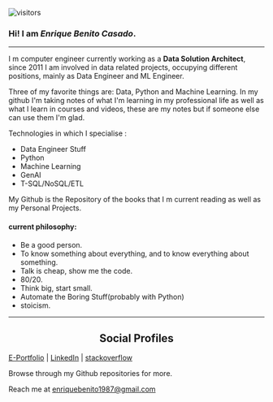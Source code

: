 
<p align='center'>

![visitors](https://visitor-badge.laobi.icu/badge?page_id=Enrique1987.Enrique1987&title=profile%20views)

<p/>
 
### Hi! I am *Enrique Benito Casado*.

---

I m computer engineer currently working as a **Data Solution Architect**, since 2011 I am involved in data related projects, occupying different positions, mainly as Data Engineer and ML Engineer.

Three of my favorite things are: Data, Python and Machine Learning. In my github I'm taking notes of what I'm learning in my professional life as well as what I learn in courses and videos, these are my notes but if someone else can use them I'm glad.

Technologies in which I specialise :

- Data Engineer Stuff
- Python
- Machine Learning
- GenAI
- T-SQL/NoSQL/ETL

My Github is the Repository of the books that I m current reading as well as my Personal Projects.

#### current philosophy:
 - Be a good person.
 - To know something about everything, and to know everything about something. 
 - Talk is cheap, show me the code.
 - 80/20.
 - Think big, start small.
 - Automate the Boring Stuff(probably with Python)
 - stoicism.
 


---

<h2 style="text-align:center">Social Profiles</h2>

[E-Portfolio](https://Enrique1987.github.io) | [LinkedIn](https://www.linkedin.com/in/enriquebenito1987) | [stackoverflow](https://stackoverflow.com/users/3844270/enrique-benito-casado)


Browse through my Github repositories for more.

 
 Reach me at [enriquebenito1987@gmail.com](enriquebenito1987@gmail.com)

